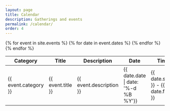 ```yaml
---
layout: page
title: Calendar
description: Gatherings and events
permalink: /calendar/
order: 4
---
```

<table class="dataTable">
    <thead>
    <tr>
        <th>Category</th>
        <th>Title</th>
        <th>Description</th>
        <th>Date</th>
        <th>Time</th>
    </tr>
</thead>
<tbody>
{% for event in site.events %}
    {% for date in event.dates %}
    <tr>
        <td>{{ event.category }}</td>
        <td>{{ event.title }}</td>
        <td>{{ event.description }}</td>
        <td>{{ date.date | date: '%-d %B %Y'}}</td>
        <td>{{ date.start }} - {{ date.finish }}</td>
    </tr>
{% endfor %}
{% endfor %}
</tbody>
</table>